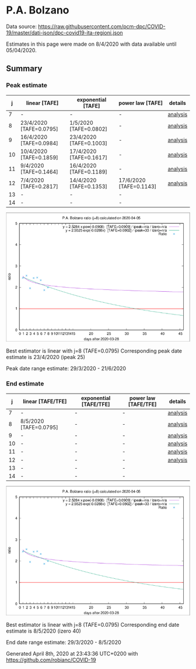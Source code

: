 # P.A. Bolzano


Data source: https://raw.githubusercontent.com/pcm-dpc/COVID-19/master/dati-json/dpc-covid19-ita-regioni.json

Estimates in this page were made on 8/4/2020 with data available until 05/04/2020.


## Summary 

### Peak estimate 
|j|linear [TAFE]|exponential [TAFE]|power law [TAFE]|details|
|---|----|-----------|---------|-------|
|7|-|-|-|[analysis](COVID-19_p.a._bolzano_j7_2020-04-05.md)|
|8|23/4/2020 [TAFE=0.0795]|1/5/2020 [TAFE=0.0802]|-|[analysis](COVID-19_p.a._bolzano_j8_2020-04-05.md)|
|9|16/4/2020 [TAFE=0.0984]|23/4/2020 [TAFE=0.1003]|-|[analysis](COVID-19_p.a._bolzano_j9_2020-04-05.md)|
|10|10/4/2020 [TAFE=0.1859]|17/4/2020 [TAFE=0.1617]|-|[analysis](COVID-19_p.a._bolzano_j10_2020-04-05.md)|
|11|9/4/2020 [TAFE=0.1464]|16/4/2020 [TAFE=0.1189]|-|[analysis](COVID-19_p.a._bolzano_j11_2020-04-05.md)|
|12|7/4/2020 [TAFE=0.2817]|14/4/2020 [TAFE=0.1353]|17/6/2020 [TAFE=0.1143]|[analysis](COVID-19_p.a._bolzano_j12_2020-04-05.md)|
|13|-|-|-||
|14|-|-|-||

![best peak estimate](COVID-19_p.a._bolzano_j8_2020-04-05.png)

Best estimator is linear with j=8 (TAFE=0.0795)
Corresponding peak date estimate is 23/4/2020 (ipeak 25)


Peak date range estimate: 29/3/2020 - 21/6/2020

### End estimate 
|j|linear [TAFE/TFE]|exponential [TAFE/TFE]|power law [TAFE/TFE]|details|
|---|----|-----------|---------|-------|
|7|-|-|-|[analysis](COVID-19_p.a._bolzano_j7_2020-04-05.md)|
|8|8/5/2020 [TAFE=0.0795]|-|-|[analysis](COVID-19_p.a._bolzano_j8_2020-04-05.md)|
|9|-|-|-|[analysis](COVID-19_p.a._bolzano_j9_2020-04-05.md)|
|10|-|-|-|[analysis](COVID-19_p.a._bolzano_j10_2020-04-05.md)|
|11|-|-|-|[analysis](COVID-19_p.a._bolzano_j11_2020-04-05.md)|
|12|-|-|-|[analysis](COVID-19_p.a._bolzano_j12_2020-04-05.md)|
|13|-|-|-||
|14|-|-|-||

![best zero estimate](COVID-19_p.a._bolzano_j8_2020-04-05.png)

Best estimator is linear with j=8 (TAFE=0.0795)
Corresponding end date estimate is 8/5/2020 (izero 40)


End date range estimate: 29/3/2020 - 8/5/2020

Generated April 8th, 2020 at 23:43:36 UTC+0200 with https://github.com/robianc/COVID-19
